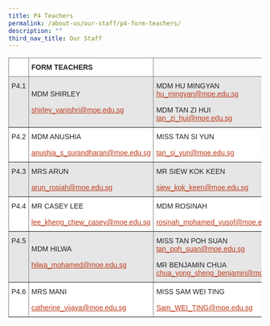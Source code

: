 ```yaml
---
title: P4 Teachers
permalink: /about-us/our-staff/p4-form-teachers/
description: ""
third_nav_title: Our Staff
---
```



<table style="border-collapse:collapse;border-spacing:0" class="tg"><thead><tr><th style="background-color:#FFF;border-color:inherit;border-style:solid;border-width:1px;color:#222;font-family:Arial, sans-serif;font-size:14px;font-weight:bold;overflow:hidden;padding:10px 5px;text-align:left;vertical-align:top;word-break:normal"></th><th style="background-color:#FFF;border-color:inherit;border-style:solid;border-width:1px;color:#222;font-family:Arial, sans-serif;font-size:14px;font-weight:bold;overflow:hidden;padding:10px 5px;text-align:left;vertical-align:top;word-break:normal">FORM TEACHERS</th><th style="border-color:inherit;border-style:solid;border-width:1px;font-family:Arial, sans-serif;font-size:14px;font-weight:normal;overflow:hidden;padding:10px 5px;text-align:left;vertical-align:top;word-break:normal"></th></tr></thead><tbody><tr><td style="background-color:#E6E6E6;border-color:inherit;border-style:solid;border-width:1px;color:#222;font-family:Arial, sans-serif;font-size:14px;overflow:hidden;padding:10px 5px;text-align:left;vertical-align:top;word-break:normal">P4.1</td><td style="background-color:#E6E6E6;border-color:inherit;border-style:solid;border-width:1px;color:#222;font-family:Arial, sans-serif;font-size:14px;overflow:hidden;padding:10px 5px;text-align:left;vertical-align:middle;word-break:normal">MDM SHIRLEY<br> <br><a href="mailto:shirley_vanishri@moe.edu.sg"><span style="text-decoration:underline;color:#BC3A1A;background-color:transparent">shirley_vanishri@moe.edu.sg</span></a></td><td style="background-color:#E6E6E6;border-color:inherit;border-style:solid;border-width:1px;color:#222;font-family:Arial, sans-serif;font-size:14px;overflow:hidden;padding:10px 5px;text-align:left;vertical-align:middle;word-break:normal">MDM HU MINGYAN<br><a href="mailto:hu_mingyan@moe.edu.sg" target="_blank" rel="noopener noreferrer"><span style="text-decoration:underline;color:#BC3A1A;background-color:transparent">hu_mingyan@moe.edu.sg</span></a><br><br>MDM TAN ZI HUI<br><a href="mailto:tan_zi_hui@moe.edu.sg" target="_blank" rel="noopener noreferrer"><span style="text-decoration:underline;color:#BC3A1A;background-color:transparent">tan_zi_hui@moe.edu.sg</span></a></td></tr><tr><td style="background-color:#FFF;border-color:inherit;border-style:solid;border-width:1px;color:#222;font-family:Arial, sans-serif;font-size:14px;overflow:hidden;padding:10px 5px;text-align:left;vertical-align:top;word-break:normal">P4.2</td><td style="background-color:#FFF;border-color:inherit;border-style:solid;border-width:1px;color:#222;font-family:Arial, sans-serif;font-size:14px;overflow:hidden;padding:10px 5px;text-align:left;vertical-align:middle;word-break:normal">MDM ANUSHIA<br> <br><a href="mailto:anushia_s_surandharan@moe.edu.sg"><span style="text-decoration:underline;color:#BC3A1A;background-color:transparent">anushia_s_surandharan@moe.edu.sg</span></a></td><td style="background-color:#FFF;border-color:inherit;border-style:solid;border-width:1px;color:#222;font-family:Arial, sans-serif;font-size:14px;overflow:hidden;padding:10px 5px;text-align:left;vertical-align:middle;word-break:normal">MISS TAN SI YUN<br> <br><a href="mailto:tan_si_yun@moe.edu.sg"><span style="text-decoration:underline;color:#BC3A1A;background-color:transparent">tan_si_yun@moe.edu.sg</span></a></td></tr><tr><td style="background-color:#E6E6E6;border-color:inherit;border-style:solid;border-width:1px;color:#222;font-family:Arial, sans-serif;font-size:14px;overflow:hidden;padding:10px 5px;text-align:left;vertical-align:top;word-break:normal">P4.3</td><td style="background-color:#E6E6E6;border-color:inherit;border-style:solid;border-width:1px;color:#222;font-family:Arial, sans-serif;font-size:14px;overflow:hidden;padding:10px 5px;text-align:left;vertical-align:middle;word-break:normal">MRS ARUN<br> <br><a href="mailto:arun_rosiah@moe.edu.sg"><span style="text-decoration:underline;color:#BC3A1A;background-color:transparent">arun_rosiah@moe.edu.sg</span></a></td><td style="background-color:#E6E6E6;border-color:inherit;border-style:solid;border-width:1px;color:#222;font-family:Arial, sans-serif;font-size:14px;overflow:hidden;padding:10px 5px;text-align:left;vertical-align:middle;word-break:normal">MR SIEW KOK KEEN<br> <br><a href="mailto:siew_kok_keen@moe.edu.sg"><span style="text-decoration:underline;color:#BC3A1A;background-color:transparent">siew_kok_keen@moe.edu.sg</span></a></td></tr><tr><td style="background-color:#FFF;border-color:inherit;border-style:solid;border-width:1px;color:#222;font-family:Arial, sans-serif;font-size:14px;overflow:hidden;padding:10px 5px;text-align:left;vertical-align:top;word-break:normal">P4.4</td><td style="background-color:#FFF;border-color:inherit;border-style:solid;border-width:1px;color:#222;font-family:Arial, sans-serif;font-size:14px;overflow:hidden;padding:10px 5px;text-align:left;vertical-align:middle;word-break:normal">MR CASEY LEE<br> <br><a href="mailto:lee_kheng_chew_casey@moe.edu.sg"><span style="text-decoration:underline;color:#BC3A1A;background-color:transparent">lee_kheng_chew_casey@moe.edu.sg</span></a></td><td style="background-color:#FFF;border-color:inherit;border-style:solid;border-width:1px;color:#222;font-family:Arial, sans-serif;font-size:14px;overflow:hidden;padding:10px 5px;text-align:left;vertical-align:middle;word-break:normal">MDM ROSINAH<br> <br><a href="mailto:rosinah_mohamed_yusof@moe.edu.sg"><span style="text-decoration:underline;color:#BC3A1A;background-color:transparent">rosinah_mohamed_yusof@moe.edu.sg</span></a></td></tr><tr><td style="background-color:#E6E6E6;border-color:inherit;border-style:solid;border-width:1px;color:#222;font-family:Arial, sans-serif;font-size:14px;overflow:hidden;padding:10px 5px;text-align:left;vertical-align:top;word-break:normal">P4.5</td><td style="background-color:#E6E6E6;border-color:inherit;border-style:solid;border-width:1px;color:#222;font-family:Arial, sans-serif;font-size:14px;overflow:hidden;padding:10px 5px;text-align:left;vertical-align:middle;word-break:normal">MDM HILWA<br> <br><a href="mailto:hilwa_mohamed@moe.edu.sg"><span style="text-decoration:underline;color:#BC3A1A;background-color:transparent">hilwa_mohamed@moe.edu.sg</span></a></td><td style="background-color:#E6E6E6;border-color:inherit;border-style:solid;border-width:1px;color:#222;font-family:Arial, sans-serif;font-size:14px;overflow:hidden;padding:10px 5px;text-align:left;vertical-align:middle;word-break:normal">MISS TAN POH SUAN<br><a href="mailto:tan_poh_suan@moe.edu.sg" target="_blank" rel="noopener noreferrer"><span style="text-decoration:underline;color:#BC3A1A;background-color:transparent">tan_poh_suan@moe.edu.sg</span></a><br><br>MR BENJAMIN CHUA <br><a href="mailto:chua_yong_sheng_benjamin@moe.edu.sg" target="_blank" rel="noopener noreferrer"><span style="text-decoration:underline;color:#BC3A1A;background-color:transparent">chua_yong_sheng_benjamin@moe.edu.sg</span></a></td></tr><tr><td style="background-color:#FFF;border-color:inherit;border-style:solid;border-width:1px;color:#222;font-family:Arial, sans-serif;font-size:14px;overflow:hidden;padding:10px 5px;text-align:left;vertical-align:top;word-break:normal">P4.6</td><td style="background-color:#FFF;border-color:inherit;border-style:solid;border-width:1px;color:#222;font-family:Arial, sans-serif;font-size:14px;overflow:hidden;padding:10px 5px;text-align:left;vertical-align:middle;word-break:normal">MRS MANI<br> <br><a href="mailto:catherine_vijaya@moe.edu.sg"><span style="text-decoration:underline;color:#BC3A1A;background-color:transparent">catherine_vijaya@moe.edu.sg</span></a></td><td style="background-color:#FFF;border-color:inherit;border-style:solid;border-width:1px;color:#222;font-family:Arial, sans-serif;font-size:14px;overflow:hidden;padding:10px 5px;text-align:left;vertical-align:middle;word-break:normal">MISS SAM WEI TING<br> <br><a href="mailto:Sam_WEI_TING@moe.edu.sg"><span style="text-decoration:underline;color:#BC3A1A;background-color:transparent">Sam_WEI_TING@moe.edu.sg</span></a></td></tr></tbody></table>

